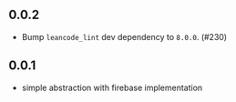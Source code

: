 ## 0.0.2

- Bump `leancode_lint` dev dependency to `8.0.0`. (#230)

## 0.0.1

- simple abstraction with firebase implementation
